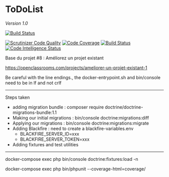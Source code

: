 ToDoList
========

_Version 1.0_

[![Build Status](https://travis-ci.com/Starbugstone/todoandco.svg?branch=master)](https://travis-ci.com/Starbugstone/todoandco)

[![Scrutinizer Code Quality](https://scrutinizer-ci.com/g/Starbugstone/todoandco/badges/quality-score.png?b=master)](https://scrutinizer-ci.com/g/Starbugstone/todoandco/?branch=master)
[![Code Coverage](https://scrutinizer-ci.com/g/Starbugstone/todoandco/badges/coverage.png?b=master)](https://scrutinizer-ci.com/g/Starbugstone/todoandco/?branch=master)
[![Build Status](https://scrutinizer-ci.com/g/Starbugstone/todoandco/badges/build.png?b=master)](https://scrutinizer-ci.com/g/Starbugstone/todoandco/build-status/master)
[![Code Intelligence Status](https://scrutinizer-ci.com/g/Starbugstone/todoandco/badges/code-intelligence.svg?b=master)](https://scrutinizer-ci.com/code-intelligence)

Base du projet #8 : Améliorez un projet existant

https://openclassrooms.com/projects/ameliorer-un-projet-existant-1


Be careful with the line endings., the docker-entrypoint.sh and bin/console need to be in lf and not crlf

---------------------
Steps taken
 - adding migration bundle : composer require doctrine/doctrine-migrations-bundle:1.1
 - Making our initial migrations : bin/console doctrine:migrations:diff
 - Applying our migrations : bin/console doctrine:migrations:migrate
 - Adding Blackfire : need to create a blackfire-variables.env
   - BLACKFIRE_SERVER_ID=xxx
   - BLACKFIRE_SERVER_TOKEN=xxx
 - Adding fixtures and test utilities
---------------------

docker-compose exec php bin/console doctrine:fixtures:load -n

docker-compose exec php bin/phpunit --coverage-html=coverage/